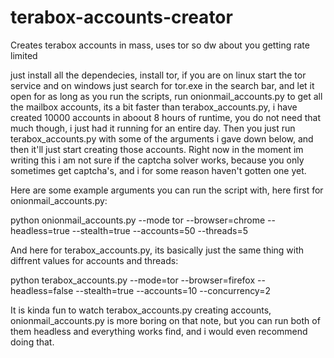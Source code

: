# terabox-accounts-creator
Creates terabox accounts in mass, uses tor so dw about you getting rate limited

just install all the dependecies, install tor, if you are on linux start the tor service and on windows just search for tor.exe in the search bar, and let it open for as long as you run the scripts, run onionmail_accounts.py to get all the mailbox accounts, its a bit faster than terabox_accounts.py, i have created 10000 accounts in aboout 8 hours of runtime, you do not need that much though, i just had it running for an entire day. Then you just run terabox_accounts.py with some of the arguments i gave down below, and then it'll just start creating those accounts. Right now in the moment im writing this i am not sure if the captcha solver works, because you only sometimes get captcha's, and i for some reason haven't gotten one yet.

Here are some example arguments you can run the script with, here first for onionmail_accounts.py: 

python onionmail_accounts.py --mode tor --browser=chrome --headless=true --stealth=true --accounts=50 --threads=5

And here for terabox_accounts.py, its basically just the same thing with diffrent values for accounts and threads: 

python terabox_accounts.py --mode=tor --browser=firefox --headless=false --stealth=true --accounts=10 --concurrency=2

It is kinda fun to watch terabox_accounts.py creating accounts, onionmail_accounts.py is more boring on that note, but you can run both of them headless and everything works find, and i would even recommend doing that.
